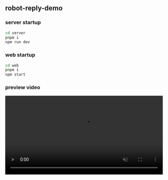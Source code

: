 
## robot-reply-demo

### server startup 
 ```bash
 cd server
 pnpm i
 npm run dev
 ```

### web startup
 ```bash
 cd web
 pnpm i
 npm start
 ```

### preview video
 <video src="https://github.com/Hareis/robot-reply-demo/assets/11290701/4e2224d1-5bac-478d-8971-b2fba8c1c2d7" controls="controls" autoplay="autoplay" muted="muted" loop="loop"   style="width:100%;">


